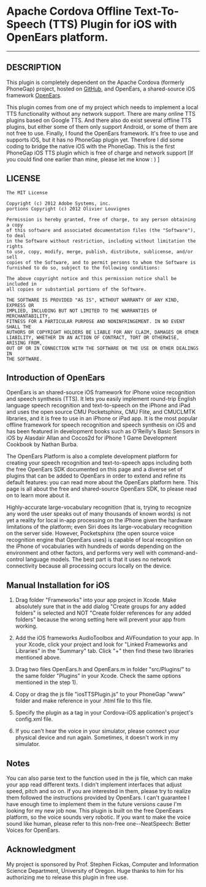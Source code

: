 # Apache Cordova Offline Text-To-Speech (TTS) Plugin for iOS with OpenEars platform.

---

## DESCRIPTION

This plugin is completely dependent on the Apache Cordova (formerly PhoneGap) project, hosted on [GitHub](http://github.com/apache), and OpenEars, a shared-source iOS framework [OpenEars](http://www.politepix.com/openears/).

This plugin comes from one of my project which needs to implement a local TTS functionality without any network support. There are many online TTS plugins based on Google TTS. And there also do exist several offline TTS plugins, but either some of them only support Android, or some of them are not free to use. Finally, I found the OpenEars framework. It's free to use and supports iOS, but it has no PhoneGap plugin yet. Therefore I did some coding to bridge the native iOS with the PhoneGap. This is the first PhoneGap iOS TTS plugin which is free of charge and network support [If you could find one earlier than mine, please let me know : ) ]

## LICENSE

	The MIT License
	
	Copyright (c) 2012 Adobe Systems, inc.
	portions Copyright (c) 2012 Olivier Louvignes
	
	Permission is hereby granted, free of charge, to any person obtaining a copy
	of this software and associated documentation files (the "Software"), to deal
	in the Software without restriction, including without limitation the rights
	to use, copy, modify, merge, publish, distribute, sublicense, and/or sell
	copies of the Software, and to permit persons to whom the Software is
	furnished to do so, subject to the following conditions:
	
	The above copyright notice and this permission notice shall be included in
	all copies or substantial portions of the Software.
	
	THE SOFTWARE IS PROVIDED "AS IS", WITHOUT WARRANTY OF ANY KIND, EXPRESS OR
	IMPLIED, INCLUDING BUT NOT LIMITED TO THE WARRANTIES OF MERCHANTABILITY,
	FITNESS FOR A PARTICULAR PURPOSE AND NONINFRINGEMENT. IN NO EVENT SHALL THE
	AUTHORS OR COPYRIGHT HOLDERS BE LIABLE FOR ANY CLAIM, DAMAGES OR OTHER
	LIABILITY, WHETHER IN AN ACTION OF CONTRACT, TORT OR OTHERWISE, ARISING FROM,
	OUT OF OR IN CONNECTION WITH THE SOFTWARE OR THE USE OR OTHER DEALINGS IN
	THE SOFTWARE.

## Introduction of OpenEars

OpenEars is an shared-source iOS framework for iPhone voice recognition and speech synthesis (TTS). It lets you easily implement round-trip English language speech recognition and text-to-speech on the iPhone and iPad and uses the open source CMU Pocketsphinx, CMU Flite, and CMUCLMTK libraries, and it is free to use in an iPhone or iPad app. It is the most popular offline framework for speech recognition and speech synthesis on iOS and has been featured in development books such as O'Reilly's Basic Sensors in iOS by Alasdair Allan and Cocos2d for iPhone 1 Game Development Cookbook by Nathan Burba.

The OpenEars Platform is also a complete development platform for creating your speech recognition and text-to-speech apps including both the free OpenEars SDK documented on this page and a diverse set of plugins that can be added to OpenEars in order to extend and refine its default features: you can read more about the OpenEars platform here. This page is all about the free and shared-source OpenEars SDK, to please read on to learn more about it.

Highly-accurate large-vocabulary recognition (that is, trying to recognize any word the user speaks out of many thousands of known words) is not yet a reality for local in-app processing on the iPhone given the hardware limitations of the platform; even Siri does its large-vocabulary recognition on the server side. However, Pocketsphinx (the open source voice recognition engine that OpenEars uses) is capable of local recognition on the iPhone of vocabularies with hundreds of words depending on the environment and other factors, and performs very well with command-and-control language models. The best part is that it uses no network connectivity because all processing occurs locally on the device.

## Manual Installation for iOS

1) Drag folder "Frameworks" into your app project in Xcode. Make absolutely sure that in the add dialog "Create groups for any added folders" is selected and NOT "Create folder references for any added folders" because the wrong setting here will prevent your app from working.

2) Add the iOS frameworks AudioToolbox and AVFoundation to your app. In your Xcode, click your project and look for "Linked Frameworks and Libraries" in the "Summary" tab. Click "+" then find these two libraries mentioned above.

3) Drag two files OpenEars.h and OpenEars.m in folder "src/Plugins/" to the same folder "Plugins" in your Xcode. Check the same options mentioned in the step 1).

4) Copy or drag the js file "iosTTSPlugin.js" to your PhoneGap "www" folder and make reference in your .html file to this file.

5) Specify the plugin as a <feature> tag in your Cordova-iOS application's project's config.xml file.

	<feature name="OpenEarsTTS">
	        <param name="ios-package" value="OpenEars" />
	 </feature>

6) If you can't hear the voice in your simulator, please connect your physical device and run again. Sometimes, it doesn't work in my simulator.

## Notes

You can also parse text to the function used in the js file, which can make your app read different texts. I didn't implement interfaces that adjust speed, pitch and so on. If you are interested in them, please try to realize them followed the instructions provided by OpenEars. I can't guarantee I have enough time to implement them in the future versions cause I'm looking for my new job now. This plugin is built on the free OpenEears platform, so the voice sounds very robotic. If you want to make the voice sound like human, please refer to this non-free one--NeatSpeech: Better Voices for OpenEars.


## Acknowledgment

My project is sponsored by Prof. Stephen Fickas, Computer and Information Science Department, University of Oregon. Huge thanks to him for his authorizing me to release this plugin in free use.
